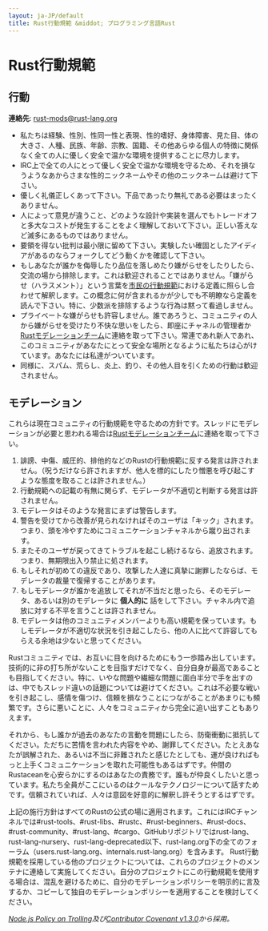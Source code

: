 ```yaml
---
layout: ja-JP/default
title: Rust行動規範 &middot; プログラミング言語Rust
---
```


# Rust行動規範

## 行動

**連絡先**: [rust-mods@rust-lang.org](mailto:rust-mods@rust-lang.org)

* 私たちは経験、性別、性同一性と表現、性的嗜好、身体障害、見た目、体の大きさ、人種、民族、年齢、宗教、国籍、その他あらゆる個人の特徴に関係なく全ての人に優しく安全で温かな環境を提供することに尽力します。
* IRC上で全ての人にとって優しく安全で温かな環境を守るため、それを損なうようなあからさまな性的ニックネームやその他のニックネームは避けて下さい。
* 優しく礼儀正しくあって下さい。下品であったり無礼である必要はまったくありません。
* 人によって意見が違うこと、どのような設計や実装を選んでもトレードオフと多大なコストが発生することをよく理解しておいて下さい。正しい答えなど滅多にあるものではありません。
* 要領を得ない批判は最小限に留めて下さい。実験したい確固としたアイディアがあるのならフォークしてどう動くかを確認して下さい。
* もしあなたが誰かを侮辱したり品位を落しめたり嫌がらせをしたりしたら、交流の場から排除します。これは歓迎されることではありません。「嫌がらせ（ハラスメント）」という言葉を<a href="http://citizencodeofconduct.org/">市民の行動規範</a>における定義に照らし合わせて解釈します。この概念に何が含まれるかが少しでも不明瞭なら定義を読んで下さい。特に、少数派を排除するような行為は黙って看過しません。
* プライベートな嫌がらせも許容しません。誰であろうと、コミュニティの人から嫌がらせを受けたり不快な思いをしたら、即座にチャネルの管理者か[Rustモデレーションチーム](/team.html#Moderation-team)に連絡を取って下さい。常連であれ新人であれ、このコミュニティがあなたにとって安全な場所となるように私たちは心がけています。あなたには私達がついています。
* 同様に、スパム、荒らし、炎上、釣り、その他人目を引くための行動は歓迎されません。

## モデレーション

これらは現在コミュニティの行動規範を守るための方針です。スレッドにモデレーションが必要と思われる場合は[Rustモデレーションチーム](/team.html#Moderation-team)に連絡を取って下さい。

1. 誹謗、中傷、威圧的、排他的などのRustの行動規範に反する発言は許されません。（呪うだけなら許されますが、他人を標的にしたり憎悪を呼び起こすような態度を取ることは許されません。）
2. 行動規範への記載の有無に関らず、モデレータが不適切と判断する発言は許されません。
3. モデレータはそのような発言にまずは警告します。
4. 警告を受けてから改善が見られなければそのユーザは「キック」されます。つまり、頭を冷やすためにコミュニケーションチャネルから蹴り出されます。
5. またそのユーザが戻ってきてトラブルを起こし続けるなら、追放されます。つまり、無期限出入り禁止に処されます。
6. もしそれが初めての違反であり、攻撃した人達に真摯に謝罪したならば、モデレータの裁量で復帰することがあります。
7. もしモデレータが誰かを追放してそれが不当だと思ったら、そのモデレータ、あるいは別のモデレータに **個人的に** 話をして下さい。チャネル内で追放に対する不平を言うことは許されません。
8. モデレータは他のコミュニティメンバーよりも高い規範を保っています。もしモデレータが不適切な状況を引き起こしたら、他の人に比べて許容してもらえる余地は少ないと思ってください。

Rustコミュニティでは、お互いに目を向けるためにもう一歩踏み出しています。技術的に非の打ち所がないことを目指すだけでなく、自分自身が最高であることも目指してください。特に、いやな問題や繊細な問題に面白半分で手を出すのは、中でもスレッド違いの話題については避けてください。これは不必要な戦いを引き起こし、感情を傷つけ、信頼を損なうことにつながることがあまりにも頻繁です。さらに悪いことに、人々をコミュニティから完全に追い出すこともありえます。

それから、もし誰かが過去のあなたの言動を問題にしたら、防衛衝動に抵抗してください。ただちに苦情を言われた内容をやめ、謝罪してください。たとえあなたが誤解された、あるいは不当に非難されたと感じたとしても、運が良ければもっと上手くコミュニケーションを取れた可能性もあるはずです。仲間のRustaceanを心安らかにするのはあなたの責務です。誰もが仲良くしたいと思っています。私たち全員がここにいるのはクールなテクノロジーについて話すためです。信頼されていれば、人々は意図を好意的に解釈し許そうとするはずです。

上記の施行方針はすべてのRustの公式の場に適用されます。これにはIRCチャンネルでは#rust-tools、#rust-libs、#rustc、#rust-beginners、#rust-docs、#rust-community、#rust-lang、#cargo、GitHubリポジトリではrust-lang、rust-lang-nursery、rust-lang-deprecated以下、rust-lang.org下の全てのフォーラム（users.rust-lang.org、internals.rust-lang.org）を含みます。 Rust行動規範を採用している他のプロジェクトについては、これらのプロジェクトのメンテナに連絡して実施してください。自分のプロジェクトにこの行動規範を使用する場合は、混乱を避けるために、自分のモデレーションポリシーを明示的に言及するか、コピーして独自のモデレーションポリシーを適用することを検討してください。

*[Node.js Policy on Trolling](http://blog.izs.me/post/30036893703/policy-on-trolling)及び[Contributor Covenant v1.3.0](https://www.contributor-covenant.org/version/1/3/0/)から採用。*
